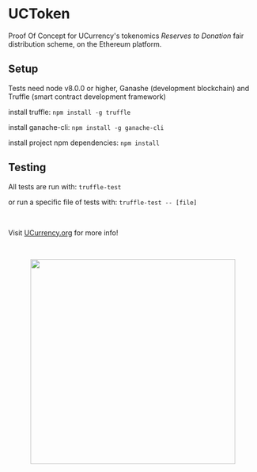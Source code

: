 # UCToken

Proof Of Concept for UCurrency's tokenomics *Reserves to Donation* fair distribution scheme, on the Ethereum platform.

## Setup
Tests need node v8.0.0 or higher, Ganashe (development blockchain) and Truffle (smart contract development framework)

install truffle:
```npm install -g truffle```

install ganache-cli:
```npm install -g ganache-cli```

install project npm dependencies:
```npm install```

## Testing
All tests are run with:
```truffle-test```

or run a specific file of tests with:
```truffle-test -- [file]```

<br/>

Visit [UCurrency.org](http://ucurrency.org/) for more info!

<br/>
<p align="center">
  <img width="414" height="414" src="http://www.ucurrency.org/content/images/goldcoin.png">
</p>